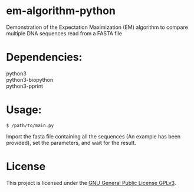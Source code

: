 # em-algorithm-python
Demonstration of the Expectation Maximization (EM) algorithm to compare multiple DNA sequences read from a FASTA file

Dependencies:
===
python3  
python3-biopython  
python3-pprint  

Usage:
===
```
$ /path/to/main.py
```
Import the fasta file containing all the sequences (An example has been provided), set the parameters, and wait for the result.

License
===

This project is licensed under the [GNU General Public License GPLv3](https://www.gnu.org/licenses/gpl-3.0.en.html).
